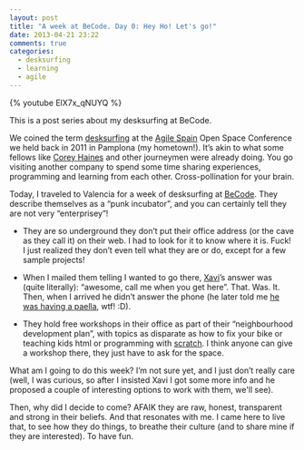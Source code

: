 ```yaml
---
layout: post
title: "A week at BeCode. Day 0: Hey Ho! Let's go!"
date: 2013-04-21 23:22
comments: true
categories:
  - desksurfing
  - learning
  - agile
---
```

{% youtube ElX7x_qNUYQ %}

This is a post series about my desksurfing at BeCode.

We coined the term [desksurfing](http://www.desk-surfing.org/)  at the [Agile Spain](http://agile-spain.org/) Open Space Conference we held back in 2011 in Pamplona (my hometown!). It’s akin to what some fellows like [Corey Haines](http://coreyhaines.com/) and other journeymen were already doing. You go visiting another company to spend some time sharing experiences, programming and learning from each other. Cross-pollination for your brain.

Today, I traveled to Valencia for a week of desksurfing at [BeCode](http://www.becodemyfriend.com/?lang=en_us). They describe themselves as a “punk incubator”, and you can certainly tell they are not very “enterprisey”!

- They are so underground they don’t put their office address (or the cave as they call it) on their web. I had to look for it to know where it is. Fuck! I just realized they don’t even tell what they are or do, except for a few sample projects!

- When I mailed them telling I wanted to go there, [Xavi](https://twitter.com/XaV1uzz)’s answer was (quite literally): “awesome, call me when you get here”. That. Was. It. Then, when I arrived he didn’t answer the phone (he later told me [he was having a paella](https://twitter.com/XaV1uzz/status/326042040225890305), wtf! :D).

- They hold free workshops in their office as part of their “neighbourhood development plan”, with topics as disparate as how to fix your bike or teaching kids html or programming with [scratch](http://scratch.mit.edu/). I think anyone can give a workshop there, they just have to ask for the space.

What am I going to do this week? I’m not sure yet, and I just don’t really care (well, I was curious, so after I insisted Xavi I got some more info and he proposed a couple of interesting options to work with them, we'll see).

Then, why did I decide to come? AFAIK they are raw, honest, transparent and strong in their beliefs. And that resonates with me. I came here to live that, to see how they do things, to breathe their culture (and to share mine if they are interested). To have fun.

